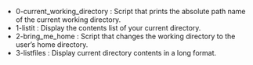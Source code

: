 - 0-current_working_directory : Script that prints the absolute path name of the current working directory. 
- 1-listit : Display the contents list of your current directory.
- 2-bring_me_home : Script that changes the working directory to the user’s home directory.
- 3-listfiles : Display current directory contents in a long format.
